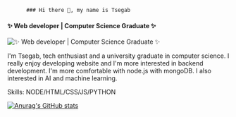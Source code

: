 
          ### Hi there 👋, my name is Tsegab
#### ✨ Web developer | Computer Science Graduate ✨
![✨ Web developer | Computer Science Graduate ✨](https://arturssmirnovs.github.io/github-profile-readme-generator/images/banner.png)

I'm Tsegab, tech enthusiast and a university graduate in computer science. I really enjoy developing website and I'm more interested in backend development. I'm more comfortable with node.js with mongoDB. I also interested in AI and machine learning.

Skills: NODE/HTML/CSS/JS/PYTHON


[![Anurag's GitHub stats](https://github-readme-stats.vercel.app/api?username=Tesfaye1047)](https://github.com/anuraghazra/github-readme-stats)
